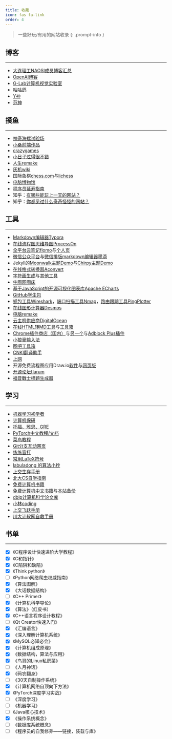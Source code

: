 ```yaml
---
title: 收藏
icon: fas fa-link
order: 4
---
```


> 一些好玩/有用的网站收录
{: .prompt-info }

## 博客
------

- [大连理工NAOSI成员博客汇总](https://github.com/NAOSI-DLUT/Blogs)
- [OpenAI博客](https://openai.com/blog)
- [G-Lab计算机视觉实验室](http://www.gwylab.com/index.html)
- [咕咕鸽](https://nav.laoda.de/)
- [Y神](https://sch01ar.github.io/)
- [范神](http://tateishishima.site/)


## 摸鱼
------

- [神奇海螺试验场](https://lab.magiconch.com/)
- [小桑前端作品](http://xiaosang.net/#)
- [crazygames](https://www.crazygames.com/)
- [小日子过得很不错](https://aidn.jp/contents/)
- [人生remake](https://liferestart.syaro.io/public/index.html)
- [灰机wiki](https://www.huijiwiki.com/wiki/%E9%A6%96%E9%A1%B5)
- 国际象棋[chess.com](https://chess.com/)与[lichess](https://lichess.org/)
- [电脑博物馆](http://www.compumuseum.com/)
- [程序员延寿指南](https://github.com/geekan/HowToLiveLonger)
- 知乎：[有哪些能玩上一天的网站？](https://www.zhihu.com/question/380741546)
- 知乎：[你都见过什么奇奇怪怪的网站？](https://www.zhihu.com/question/354444082/answer/1974818158)

## 工具
------

- [Markdown编辑器Typora](https://www.typoraio.cn/)
- [在线流程图思维导图ProcessOn](https://www.processon.com/)
- [全平台云笔记flomo](https://flomoapp.com/)与[个人页](https://v.flomoapp.com/mine)
- [微信公众平台](https://mp.weixin.qq.com/)与[微信排版markdown编辑器墨滴](https://www.mdnice.com/)
- Jekyll的[Moonwalk主题Demo](https://www.abhinavsaxena.com/moonwalk/)与[Chirpy主题Demo](https://chirpy.cotes.page/)
- [在线格式转换器Aconvert](https://www.aconvert.com/cn/)
- [字符画生成](http://patorjk.com/software/taag/#p=display&f=Graffiti&t=Type%20Something%20)与[其他工具](http://patorjk.com/blog/software/)
- [牛图网图床](https://niupic.com/)
- [基于JavaScript的开源可视化图表库Apache ECharts](https://echarts.apache.org/zh/index.html)
- [GitHub学生包](https://education.github.com/pack)
- [抓包工具Wireshark](https://www.wireshark.org/)，[端口扫描工具Nmap](https://nmap.org/)，[路由跟踪工具PingPlotter](https://www.pingplotter.com/)
- [在线图形计算器Desmos](https://www.desmos.com/calculator?lang=zh-CN)
- [电脑remake](https://www.jikegou.net/)
- [云主机供应商DigitalOcean](https://www.digitalocean.com/)
- [在线HTML转MD工具](https://tool.lu/markdown/)与[工具箱](https://tool.lu/)
- [Chrome插件商店（国内）](https://chrome.zzzmh.cn/#/index)与[另一个](https://www.extfans.com/)与[Adblock Plus插件](https://chrome.zzzmh.cn/info/cfhdojbkjhnklbpkdaibdccddilifddb)
- [小狼毫输入法](https://rime.im/)
- [图吧工具箱](http://www.tbtool.cn/)
- [CNKI翻译助手](https://dict.cnki.net/index#)
- [上网](https://cdn.runba.cyou/)
- 开源免费流程图应用Draw.io[软件](https://github.com/jgraph/drawio-desktop/releases)与[网页版](https://app.diagrams.net/)
- [开源论坛flarum](https://flarum.org/)
- [福音戰士標題生成器](https://lab.magiconch.com/eva-title/)

## 学习
------

- [机器学习初学者](http://www.ai-start.com/)
- [计算机保研](https://github.com/CS-BAOYAN)
- [托福、雅思、GRE](https://jackwire.github.io/)
- [PyTorch中文教程/文档](https://pytorch.apachecn.org/#/)
- [菜鸟教程](https://www.runoob.com/)
- [Git分支互动网页](https://learngitbranching.js.org/?locale=zh_CN)
- [练练盲打](https://www.keybr.com/)
- [常用LaTeX符号](http://mohu.org/info/symbols/symbols.htm)
- [labuladong 的算法小抄](https://labuladong.gitee.io/algo/)
- [上交生存手册](https://survivesjtu.gitbook.io/survivesjtumanual/)
- [北大CS自学指南](https://csdiy.wiki/)
- [免费计算机书籍](https://ebookfoundation.github.io/free-programming-books/)
- [免费计算机中文书籍](https://github.com/justjavac/free-programming-books-zh_CN)与[本站备份](/posts/免费中文编程书籍索引/)
- [dblp计算机科学论文库](https://dblp.org/)
- [小林coding](https://xiaolincoding.com/)
- [上交飞跃手册](https://survivesjtu.github.io/SJTU-Application/#/)
- [川大计软网自救手册](https://scu-cs-runner.github.io/SurviveSCUManual/)


## 书单
------

- [x] 《C程序设计快速进阶大学教程》
- [x] 《C和指针》
- [x] 《C陷阱和缺陷》
- [x] 《Think python》
- [ ] 《Python网络爬虫权威指南》
- [x] 《算法图解》
- [x] 《大话数据结构》
- [ ] 《C++ Primer》
- [x] 《计算机科学导论》
- [x] 《算法》（红皮书）
- [x] 《C++语言程序设计教程》
- [ ] 《Qt Creator快速入门》
- [x] 《汇编语言》
- [x] 《深入理解计算机系统》
- [x] 《MySQL必知必会》
- [x] 《计算机组成原理》
- [x] 《数据结构，算法与应用》
- [x] 《鸟哥的Linux私房菜》
- [ ] 《人月神话》
- [x] 《码农翻身》
- [ ] 《30天自制操作系统》
- [x] 《计算机网络自顶向下方法》
- [x] 《PyTorch深度学习实战》
- [ ] 《深度学习》
- [ ] 《机器学习》
- [ ] 《Java核心技术》
- [x] 《操作系统概念》
- [ ] 《数据库系统概念》
- [ ] 《程序员的自我修养——链接，装载与库》
